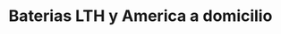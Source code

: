 ---
title: "Baterias LTH y America a domicilio"
url: /cholula-puebla/baterias-lth-y-america-a-domicilio/
shop: reparación de automóviles
---
